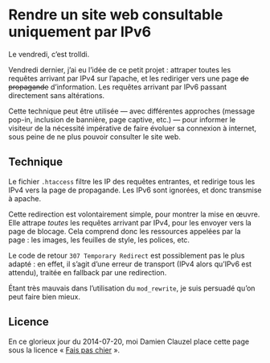 Rendre un site web consultable uniquement par IPv6
==================================================

Le vendredi, c’est trolldi.

Vendredi dernier, j’ai eu l’idée de ce petit projet : attraper toutes les requêtes arrivant par IPv4 sur l’apache, et les rediriger vers une page ~~de propagande~~ d’information. Les requêtes arrivant par IPv6 passant directement sans altérations.

Cette technique peut être utilisée — avec différentes approches (message pop-in, inclusion de bannière, page captive, etc.) — pour informer le visiteur de la nécessité impérative de faire évoluer sa connexion à internet, sous peine de ne plus pouvoir consulter le site web.

Technique
---------

Le fichier `.htaccess` filtre les IP des requêtes entrantes, et redirige tous les IPv4 vers la page de propagande. Les IPv6 sont ignorées, et donc transmise à apache.

Cette redirection est volontairement simple, pour montrer la mise en œuvre. Elle attrape *toutes* les requêtes arrivant par IPv4, pour les envoyer vers la page de blocage. Cela comprend donc les ressources appelées par la page : les images, les feuilles de style, les polices, etc.

Le code de retour `307 Temporary Redirect` est possiblement pas le plus adapté : en effet, il s’agit d’une erreur de transport (IPv4 alors qu’IPv6 est attendu), traitée en fallback par une redirection.

Étant très mauvais dans l’utilisation du `mod_rewrite`, je suis persuadé qu’on peut faire bien mieux.

Licence
-------

En ce glorieux jour du 2014-07-20, moi Damien Clauzel place cette page sous la licence « [Fais pas chier](https://clauzel.eu/FPC/) ».
